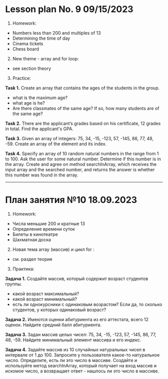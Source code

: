 # Lesson plan No. 9 09/15/2023

1. Homework:
- Numbers less than 200 and multiples of 13
- Determining the time of day
- Cinema tickets
- Chess board

2. New theme - array and for loop:
- see section theory

3. Practice:

**Task 1.**
Create an array that contains the ages of the students in the group.
- what is the maximum age?
- what age is he?
- Are there classmates of the same age? If so, how many students are of the same age?

**Task 2.**
There are the applicant’s grades based on his certificate, 12 grades in total.
Find the applicant's GPA.

**Task 3.**
Given an array of integers: 75, 34, -15, -123, 57, -145, 86, 77, 48, -59.
Create an array of the element and its index.

**Task 4.**
Specify an array of 10 random natural numbers in the range from 1 to 100.
Ask the user for some natural number.
Determine if this number is in the array. Create and agree on method
searchInArray, which receives the input array and the searched number, and returns
the answer is whether this number was found in the array.

___________________________________________

# План занятия №10 18.09.2023

1. Homework:
- Числа меньшие 200 и кратные 13
- Определение времени суток
- Билеты в кинотеатре
- Шахматная доска

2. Новая тема array (массив) и цикл for :
- см. раздел теория

3. Практика:

**Задача 1.** 
Создайте массив, который содержит возраст студентов группы. 
 - какой возраст максимальный?
 - какой возраст минимальный?
 - есть ли однокурсники с одинаковым возрастом? Если да, то сколько студентов, у которых одинаковый возраст?

**Задача 2.**
Имеются оценки абитуриента из его аттестата, всего 12 оценок.
Найдите средний балл абитуриента.

**Задача 3.**
Задан массив целых чисел: 75, 34, -15, -123, 57, -145, 86, 77, 48, -59.
Найдите минимальный элемент массива и его индекс.

**Задача 4.**
Задайте массив из 10 случайных натуральных чисел в интервале от 1 до 100.
Запросите у пользователя какое-то натуральное число.
Определите, есть ли это число в массиве. Создайте и используйте метод
searchInArray, который получает на вход массив и искомое число, а возвращает
ответ - нашлось ли это число в массиве.




